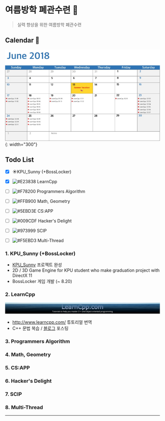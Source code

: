 # 여름방학 폐관수련 :book:

> 실력 향상을 위한 여름방학 폐관수련

## Calendar :calendar:

 ![calendar_june](./asset/calendar_june.jpeg){: width="300"}



## Todo List

- [x] :sunny:KPU_Sunny (+BossLocker)
- [x] ![#E23838](https://placehold.it/15/E23838/000000?text=+) LearnCpp
- [ ] ![#F78200](https://placehold.it/15/f78200/000000?text=+) Programmers Algorithm 
- [ ] ![#FFB900](https://placehold.it/15/ffb900/000000?text=+) Math, Geometry
- [ ] ![#5EBD3E](https://placehold.it/15/5ebd3d/000000?text=+) CS:APP
- [ ] ![#009CDF](https://placehold.it/15/009cdf/000000?text=+) Hacker's Delight
- [ ] ![#973999](https://placehold.it/15/973999/000000?text=+) SCIP
- [ ] ![#F5EBD3](https://placehold.it/15/f5ebd3/000000?text=+) Multi-Thread

 

 

 

 

 

### 1. KPU_Sunny (+BossLocker)

- [KPU_Sunny](https://github.com/adunStudio/KPU_Sunny) 프로젝트 완성
- 2D / 3D Game Engine for KPU student who make graduation project with DirectX 11
- BossLocker 게임 개발 (~ 8.20)

### 2. LearnCpp

![LearnCpp](./asset/LearnCpp_1920.jpg)

- http://www.learncpp.com/ 튜토리얼 번역
- C++ 문법 복습 / [블로그](https://boycoding.tistory.com) 포스팅

### 3. Programmers Algorithm



### 4. Math, Geometry



### 5. CS:APP



### 6. Hacker's Delight



### 7. SCIP



### 8. Multi-Thread

 

---


